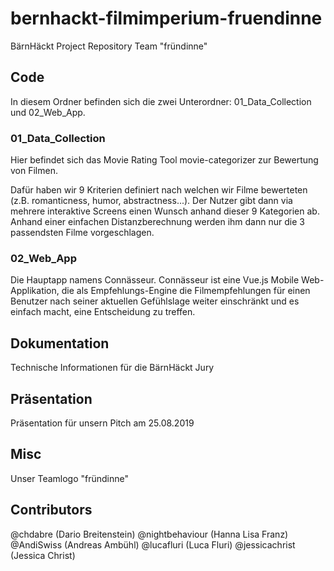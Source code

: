 # bernhackt-filmimperium-fruendinne
BärnHäckt Project Repository Team "fründinne"

## Code
In diesem Ordner befinden sich die zwei Unterordner: 01_Data_Collection und 02_Web_App.

### 01_Data_Collection
Hier befindet sich das Movie Rating Tool movie-categorizer zur Bewertung von Filmen. 

Dafür haben wir 9 Kriterien definiert nach welchen wir Filme bewerteten (z.B. romanticness, humor, abstractness...). Der Nutzer gibt dann via mehrere interaktive Screens einen Wunsch anhand dieser 9 Kategorien ab. Anhand einer einfachen Distanzberechnung werden ihm dann nur die 3 passendsten Filme vorgeschlagen.

### 02_Web_App
Die Hauptapp namens Connässeur. Connässeur ist eine Vue.js Mobile Web-Applikation, die als Empfehlungs-Engine die Filmempfehlungen für einen Benutzer nach seiner aktuellen Gefühlslage weiter einschränkt und es einfach macht, eine Entscheidung zu treffen.

## Dokumentation
Technische Informationen für die BärnHäckt Jury 

## Präsentation
Präsentation für unsern Pitch am 25.08.2019

## Misc
Unser Teamlogo "fründinne"

## Contributors
@chdabre (Dario Breitenstein)
@nightbehaviour (Hanna Lisa Franz)
@AndiSwiss (Andreas Ambühl)
@lucafluri (Luca Fluri)
@jessicachrist (Jessica Christ)

